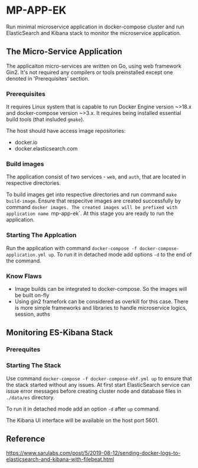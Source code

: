 # MP-APP-EK

Run minimal microservice application in docker-compose cluster and run ElasticSearch and Kibana stack to monitor
the microservice application. 

## The Micro-Service Application

The applicaiton  micro-services are written on Go, using web framework Gin2. It's not required any compilers or tools
preinstalled except one denoted in 'Prerequisites' section.

### Prerequisites

It requires Linux system that is capable to run Docker Engine version ~>18.x and docker-compose version ~>3.x.
It requires being installed essential build tools (that insluded `gmake`).

The host should have access image repositories:
- docker.io
- docker.elasticsearch.com

### Build images

The application consist of two services - `web`, and `auth`, that are located in respective directories.

To build images get into respective directories and run command `make build-image`. Ensure that respecitve
images are created successfully by command `docker images. The created images will be prefixed with application
name `mp-app-ek`. At this stage you are ready to run the application. 

### Starting The Applcation

Run the application with command `docker-compose -f docker-compose-application.yml up`.
To run it in detached mode add options `-d` to the end of the command.  

### Know Flaws

* Image builds can be integrated to docker-compose. So the images will be built on-fly
* Using gin2 framefork can be considered as overkill for this case. There is more simple frameworks and libraries to handle
microservice logics, session, auths


## Monitoring ES-Kibana Stack

### Prerequites

### Starting The Stack

Use command `docker-compose -f docker-compose-ekf.yml up` to ensure that the stack started without any issues.
At first start ElasticSearch service can issue error messages before creating cluster node and database files in
`./data/es` directory.

To run it in detached mode add an option `-d` after `up` command.

The Kibana UI interface will be available on the host port 5601. 

## Reference

https://www.sarulabs.com/post/5/2019-08-12/sending-docker-logs-to-elasticsearch-and-kibana-with-filebeat.html
